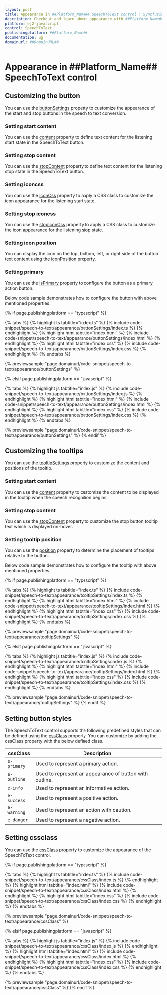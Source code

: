 ```yaml
---
layout: post
title: Appearance in ##Platform_Name## SpeechToText control | Syncfusion
description: Checkout and learn about appearance with ##Platform_Name## SpeechToText control of Syncfusion Essential JS 2 and more.
platform: ej2-javascript
control: SpeechToText
publishingplatform: ##Platform_Name##
documentation: ug
domainurl: ##DomainURL##
---
```


# Appearance in ##Platform_Name## SpeechToText control

## Customizing the button

You can use the [buttonSettings](../api/speech-to-text#buttonSettings) property to customize the appearance of the start and stop buttons in the speech to text conversion.

### Setting start content

You can use the [content](../api/speech-to-text/buttonSettingsModel/#content) property to define text content for the listening start state in the SpeechToText button.

### Setting stop content

You can use the [stopContent](../api/speech-to-text/buttonSettingsModel/#stopContent) property to define text content for the listening stop state in the SpeechToText button.

### Setting iconcss

You can use the [iconCss](../api/speech-to-text/buttonSettingsModel/#iconCss) property to apply a CSS class to customize the icon appearance for the listening start state.

### Setting stop iconcss

You can use the [stopIconCss](../api/speech-to-text/buttonSettingsModel/#stopIconCss) property to apply a CSS class to customize the icon appearance for the listening stop state.

### Setting icon position

You can display the icon on the top, bottom, left, or right side of the button text content using the [iconPosition](../api/speech-to-text/buttonSettingsModel/#iconPosition) property.

### Setting primary

You can use the [isPrimary](../api/speech-to-text/buttonSettingsModel/#isPrimary) property to configure the button as a primary action button.

Below code sample demonstrates how to configure the button with above mentioned properties.

{% if page.publishingplatform == "typescript" %}

{% tabs %}
{% highlight ts tabtitle="index.ts" %}
{% include code-snippet/speech-to-text/appearance/buttonSettings/index.ts %}
{% endhighlight %}
{% highlight html tabtitle="index.html" %}
{% include code-snippet/speech-to-text/appearance/buttonSettings/index.html %}
{% endhighlight %}
{% highlight html tabtitle="index.css" %}
{% include code-snippet/speech-to-text/appearance/buttonSettings/index.css %}
{% endhighlight %}
{% endtabs %}

{% previewsample "page.domainurl/code-snippet/speech-to-text/appearance/buttonSettings" %}

{% elsif page.publishingplatform == "javascript" %}

{% tabs %}
{% highlight js tabtitle="index.js" %}
{% include code-snippet/speech-to-text/appearance/buttonSettings/index.js %}
{% endhighlight %}
{% highlight html tabtitle="index.html" %}
{% include code-snippet/speech-to-text/appearance/buttonSettings/index.html %}
{% endhighlight %}
{% highlight html tabtitle="index.css" %}
{% include code-snippet/speech-to-text/appearance/buttonSettings/index.css %}
{% endhighlight %}
{% endtabs %}

{% previewsample "page.domainurl/code-snippet/speech-to-text/appearance/buttonSettings" %}
{% endif %}

## Customizing the tooltips

You can use the [tooltipSettings](../api/speech-to-text#tooltipSettings) property to customize the content and positions of the tooltip.

### Setting start content

You can use the [content](../api/speech-to-text/tooltipSettingsModel/#content) property to customize the content to be displayed in the tooltip when the speech recognition begins.

### Setting stop content

You can use the [stopContent](../api/speech-to-text/tooltipSettingsModel/#stopContent) property to customize the stop button tooltip text which is displayed on-hover.

### Setting tooltip position

You can use the [position](../api/speech-to-text/tooltipSettingsModel/#position) property to determine the placement of tooltips relative to the button.

Below code sample demonstrates how to configure the tooltip with above mentioned properties.

{% if page.publishingplatform == "typescript" %}

{% tabs %}
{% highlight ts tabtitle="index.ts" %}
{% include code-snippet/speech-to-text/appearance/tooltipSettings/index.ts %}
{% endhighlight %}
{% highlight html tabtitle="index.html" %}
{% include code-snippet/speech-to-text/appearance/tooltipSettings/index.html %}
{% endhighlight %}
{% highlight html tabtitle="index.css" %}
{% include code-snippet/speech-to-text/appearance/tooltipSettings/index.css %}
{% endhighlight %}
{% endtabs %}

{% previewsample "page.domainurl/code-snippet/speech-to-text/appearance/tooltipSettings" %}

{% elsif page.publishingplatform == "javascript" %}

{% tabs %}
{% highlight js tabtitle="index.js" %}
{% include code-snippet/speech-to-text/appearance/tooltipSettings/index.js %}
{% endhighlight %}
{% highlight html tabtitle="index.html" %}
{% include code-snippet/speech-to-text/appearance/tooltipSettings/index.html %}
{% endhighlight %}
{% highlight html tabtitle="index.css" %}
{% include code-snippet/speech-to-text/appearance/tooltipSettings/index.css %}
{% endhighlight %}
{% endtabs %}

{% previewsample "page.domainurl/code-snippet/speech-to-text/appearance/tooltipSettings" %}
{% endif %}

## Setting button styles

The SpeechToText control supports the following predefined styles that can be defined using the [cssClass](../api/speech-to-text#cssClass) property. You can customize by adding the cssClass property with the below defined class. 

| cssClass | Description | 
| -------- | -------- | 
| `e-primary` | Used to represent a primary action. | 
| `e-outline` |  Used to represent an appearance of button with outline. | 
| `e-info` |  Used to represent an informative action. | 
| `e-success` | Used to represent a positive action. | 
| `e-warning` | Used to represent an action with caution. | 
| `e-danger` | Used to represent a negative action. |

## Setting cssclass

You can use the [cssClass](../api/speech-to-text#cssClass) property to customize the appearance of the SpeechToText control.

{% if page.publishingplatform == "typescript" %}

{% tabs %}
{% highlight ts tabtitle="index.ts" %}
{% include code-snippet/speech-to-text/appearance/cssClass/index.ts %}
{% endhighlight %}
{% highlight html tabtitle="index.html" %}
{% include code-snippet/speech-to-text/appearance/cssClass/index.html %}
{% endhighlight %}
{% highlight html tabtitle="index.css" %}
{% include code-snippet/speech-to-text/appearance/cssClass/index.css %}
{% endhighlight %}
{% endtabs %}

{% previewsample "page.domainurl/code-snippet/speech-to-text/appearance/cssClass" %}

{% elsif page.publishingplatform == "javascript" %}

{% tabs %}
{% highlight js tabtitle="index.js" %}
{% include code-snippet/speech-to-text/appearance/cssClass/index.js %}
{% endhighlight %}
{% highlight html tabtitle="index.html" %}
{% include code-snippet/speech-to-text/appearance/cssClass/index.html %}
{% endhighlight %}
{% highlight html tabtitle="index.css" %}
{% include code-snippet/speech-to-text/appearance/cssClass/index.css %}
{% endhighlight %}
{% endtabs %}

{% previewsample "page.domainurl/code-snippet/speech-to-text/appearance/cssClass" %}
{% endif %}
